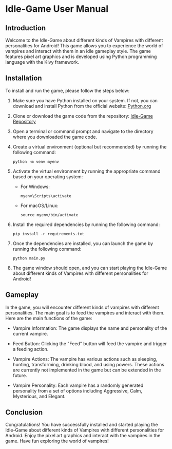 # Idle-Game User Manual

## Introduction

Welcome to the Idle-Game about different kinds of Vampires with different personalities for Android! This game allows you to experience the world of vampires and interact with them in an idle gameplay style. The game features pixel art graphics and is developed using Python programming language with the Kivy framework.

## Installation

To install and run the game, please follow the steps below:

1. Make sure you have Python installed on your system. If not, you can download and install Python from the official website: [Python.org](https://www.python.org/downloads/)

2. Clone or download the game code from the repository: [Idle-Game Repository](https://github.com/your-repository-link)

3. Open a terminal or command prompt and navigate to the directory where you downloaded the game code.

4. Create a virtual environment (optional but recommended) by running the following command:

   ```
   python -m venv myenv
   ```

5. Activate the virtual environment by running the appropriate command based on your operating system:

   - For Windows:

     ```
     myenv\Scripts\activate
     ```

   - For macOS/Linux:

     ```
     source myenv/bin/activate
     ```

6. Install the required dependencies by running the following command:

   ```
   pip install -r requirements.txt
   ```

7. Once the dependencies are installed, you can launch the game by running the following command:

   ```
   python main.py
   ```

8. The game window should open, and you can start playing the Idle-Game about different kinds of Vampires with different personalities for Android!

## Gameplay

In the game, you will encounter different kinds of vampires with different personalities. The main goal is to feed the vampires and interact with them. Here are the main functions of the game:

- Vampire Information: The game displays the name and personality of the current vampire.

- Feed Button: Clicking the "Feed" button will feed the vampire and trigger a feeding action.

- Vampire Actions: The vampire has various actions such as sleeping, hunting, transforming, drinking blood, and using powers. These actions are currently not implemented in the game but can be extended in the future.

- Vampire Personality: Each vampire has a randomly generated personality from a set of options including Aggressive, Calm, Mysterious, and Elegant.

## Conclusion

Congratulations! You have successfully installed and started playing the Idle-Game about different kinds of Vampires with different personalities for Android. Enjoy the pixel art graphics and interact with the vampires in the game. Have fun exploring the world of vampires!
